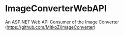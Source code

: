 # ImageConverterWebAPI
An ASP.NET Web API Consumer of the Image Converter (https://github.com/MitkoZ/ImageConverter)
